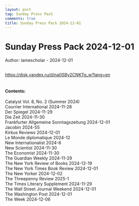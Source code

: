 ```yaml
---
layout: post
tag: Sunday Press Pack
comments: true
title: Sunday Press Pack 2024-12-01
---
```


# Sunday Press Pack 2024-12-01

Author: lamescholar - 2024-12-01
<br><br>

<https://disk.yandex.ru/d/na0SBy2CNKTg_w?lang=en>
<br><br>

#### Contents:

Catalyst Vol. 8, No. 2 (Summer 2024)<br>
Courrier International 2024-11-28<br>
Der Spiegel 2024-11-29<br>
Die Zeit 2024-11-30<br>
Frankfurter Allgemeine Sonntagszeitung 2024-12-01<br>
Jacobin 2024-55<br>
Kirkus Reviews 2024-12-01<br>
Le Monde diplomatique 2024-12<br>
New Internationalist 2024-6<br>
New Scientist 2024-11-30<br>
The Economist 2024-11-30<br>
The Guardian Weekly 2024-11-29<br>
The New York Review of Books 2024-12-19<br>
The New York Times Book Review 2024-12-01<br>
The New Yorker 2024-12-02<br>
The Threepenny Review 2025-1<br>
The Times Literary Supplement 2024-11-29<br>
The Wall Street Journal Weekend 2024-12-01<br>
The Washington Post 2024-12-01<br>
The Week 2024-12-06